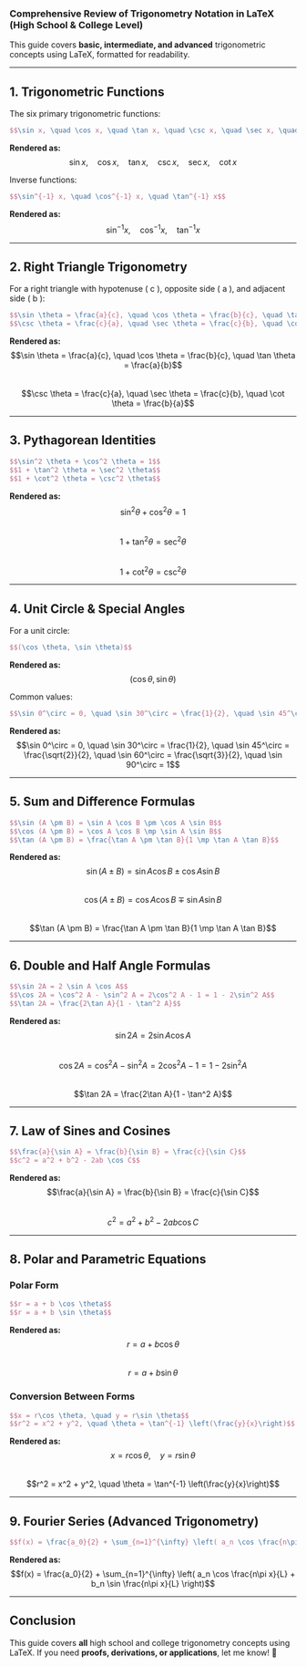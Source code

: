 ### **Comprehensive Review of Trigonometry Notation in LaTeX (High School & College Level)**  

This guide covers **basic, intermediate, and advanced** trigonometric concepts using LaTeX, formatted for readability.  

---

## **1. Trigonometric Functions**  

The six primary trigonometric functions:  

```latex
$$\sin x, \quad \cos x, \quad \tan x, \quad \csc x, \quad \sec x, \quad \cot x$$
```
**Rendered as:**  
$$\sin x, \quad \cos x, \quad \tan x, \quad \csc x, \quad \sec x, \quad \cot x$$  

Inverse functions:  

```latex
$$\sin^{-1} x, \quad \cos^{-1} x, \quad \tan^{-1} x$$
```
**Rendered as:**  
$$\sin^{-1} x, \quad \cos^{-1} x, \quad \tan^{-1} x$$  

---

## **2. Right Triangle Trigonometry**  

For a right triangle with hypotenuse \( c \), opposite side \( a \), and adjacent side \( b \):  

```latex
$$\sin \theta = \frac{a}{c}, \quad \cos \theta = \frac{b}{c}, \quad \tan \theta = \frac{a}{b}$$
$$\csc \theta = \frac{c}{a}, \quad \sec \theta = \frac{c}{b}, \quad \cot \theta = \frac{b}{a}$$
```
**Rendered as:**  
$$\sin \theta = \frac{a}{c}, \quad \cos \theta = \frac{b}{c}, \quad \tan \theta = \frac{a}{b}$$  
$$\csc \theta = \frac{c}{a}, \quad \sec \theta = \frac{c}{b}, \quad \cot \theta = \frac{b}{a}$$  

---

## **3. Pythagorean Identities**  

```latex
$$\sin^2 \theta + \cos^2 \theta = 1$$
$$1 + \tan^2 \theta = \sec^2 \theta$$
$$1 + \cot^2 \theta = \csc^2 \theta$$
```
**Rendered as:**  
$$\sin^2 \theta + \cos^2 \theta = 1$$  
$$1 + \tan^2 \theta = \sec^2 \theta$$  
$$1 + \cot^2 \theta = \csc^2 \theta$$  

---

## **4. Unit Circle & Special Angles**  

For a unit circle:  

```latex
$$(\cos \theta, \sin \theta)$$
```
**Rendered as:**  
$$(\cos \theta, \sin \theta)$$  

Common values:  

```latex
$$\sin 0^\circ = 0, \quad \sin 30^\circ = \frac{1}{2}, \quad \sin 45^\circ = \frac{\sqrt{2}}{2}, \quad \sin 60^\circ = \frac{\sqrt{3}}{2}, \quad \sin 90^\circ = 1$$
```
**Rendered as:**  
$$\sin 0^\circ = 0, \quad \sin 30^\circ = \frac{1}{2}, \quad \sin 45^\circ = \frac{\sqrt{2}}{2}, \quad \sin 60^\circ = \frac{\sqrt{3}}{2}, \quad \sin 90^\circ = 1$$  

---

## **5. Sum and Difference Formulas**  

```latex
$$\sin (A \pm B) = \sin A \cos B \pm \cos A \sin B$$
$$\cos (A \pm B) = \cos A \cos B \mp \sin A \sin B$$
$$\tan (A \pm B) = \frac{\tan A \pm \tan B}{1 \mp \tan A \tan B}$$
```
**Rendered as:**  
$$\sin (A \pm B) = \sin A \cos B \pm \cos A \sin B$$  
$$\cos (A \pm B) = \cos A \cos B \mp \sin A \sin B$$  
$$\tan (A \pm B) = \frac{\tan A \pm \tan B}{1 \mp \tan A \tan B}$$  

---

## **6. Double and Half Angle Formulas**  

```latex
$$\sin 2A = 2 \sin A \cos A$$
$$\cos 2A = \cos^2 A - \sin^2 A = 2\cos^2 A - 1 = 1 - 2\sin^2 A$$
$$\tan 2A = \frac{2\tan A}{1 - \tan^2 A}$$
```
**Rendered as:**  
$$\sin 2A = 2 \sin A \cos A$$  
$$\cos 2A = \cos^2 A - \sin^2 A = 2\cos^2 A - 1 = 1 - 2\sin^2 A$$  
$$\tan 2A = \frac{2\tan A}{1 - \tan^2 A}$$  

---

## **7. Law of Sines and Cosines**  

```latex
$$\frac{a}{\sin A} = \frac{b}{\sin B} = \frac{c}{\sin C}$$
$$c^2 = a^2 + b^2 - 2ab \cos C$$
```
**Rendered as:**  
$$\frac{a}{\sin A} = \frac{b}{\sin B} = \frac{c}{\sin C}$$  
$$c^2 = a^2 + b^2 - 2ab \cos C$$  

---

## **8. Polar and Parametric Equations**  

### **Polar Form**
```latex
$$r = a + b \cos \theta$$
$$r = a + b \sin \theta$$
```
**Rendered as:**  
$$r = a + b \cos \theta$$  
$$r = a + b \sin \theta$$  

### **Conversion Between Forms**
```latex
$$x = r\cos \theta, \quad y = r\sin \theta$$
$$r^2 = x^2 + y^2, \quad \theta = \tan^{-1} \left(\frac{y}{x}\right)$$
```
**Rendered as:**  
$$x = r\cos \theta, \quad y = r\sin \theta$$  
$$r^2 = x^2 + y^2, \quad \theta = \tan^{-1} \left(\frac{y}{x}\right)$$  

---

## **9. Fourier Series (Advanced Trigonometry)**  

```latex
$$f(x) = \frac{a_0}{2} + \sum_{n=1}^{\infty} \left( a_n \cos \frac{n\pi x}{L} + b_n \sin \frac{n\pi x}{L} \right)$$
```
**Rendered as:**  
$$f(x) = \frac{a_0}{2} + \sum_{n=1}^{\infty} \left( a_n \cos \frac{n\pi x}{L} + b_n \sin \frac{n\pi x}{L} \right)$$  

---

## **Conclusion**
This guide covers **all** high school and college trigonometry concepts using LaTeX. If you need **proofs, derivations, or applications**, let me know! 🚀
